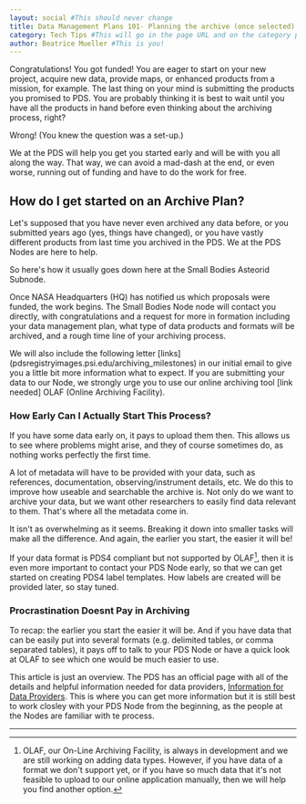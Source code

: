 ```yaml
---
layout: social #This should never change
title: Data Management Plans 101- Planning the archive (once selected) #This will go in the tab bar title as well as in h1 on the article page
category: Tech Tips #This will go in the page URL and on the category pages, so make sure it matches
author: Beatrice Mueller #This is you!
---
```


Congratulations! You got funded! You are eager to start on your new project, acquire new data, provide maps, or enhanced products from a mission, for example. The last thing on your mind is submitting the products you promised to PDS. You are probably thinking it is best to wait until you have all the products in hand before even thinking about the archiving process, right? 

Wrong! (You knew the question was a set-up.) 

We at the PDS will help you get you started early and will be with you all along the way.  That way, we can avoid a mad-dash at the end, or even worse, running out of funding and have to do the work for free.


## How do I get started on an Archive Plan?

Let's supposed that you have never even archived any data before, or you submitted years ago (yes, things have changed), or you have vastly different products from last time you archived in the PDS. We at the PDS Nodes are here to help. 

So here's how it usually goes down here at the Small Bodies Asteorid Subnode.

Once NASA Headquarters (HQ) has notified us which proposals were funded, the work begins. The Small Bodies Node node will contact you directly, with congratulations and a request for more in formation including your data management plan, what type of data products and formats will be archived, and a rough time line of your archiving process.

We will also include the following letter [links] (pdsregistryimages.psi.edu/archiving_milestones) in our initial email to give you a little bit more information what to expect.
If you are submitting your data to our Node, we strongly urge you to use our online archiving tool [link needed] OLAF (Online Archiving Facility). 

### How Early Can I Actually Start This Process?

If you have some data early on, it pays to upload them then. This allows us to see where problems might arise, and they of course sometimes do, as nothing works perfectly the first time. 

A lot of metadata will have to be provided with your data, such as references, documentation, observing/instrument details, etc. We do this to improve how useable and searchable the archive is.  Not only do we want to archive your data, but we want other researchers to easily find data relevant to them. That's where all the metadata come in. 

It isn't as overwhelming as it seems. Breaking it down into smaller tasks will make all the difference. And again, the earlier you start, the easier it will be! 

If your data format is PDS4 compliant but not supported by OLAF[^olaf], then it is even more important to contact your PDS Node early, so that we can get started on creating PDS4 label templates.  How labels are created will be provided later, so stay tuned.

### Procrastination Doesnt Pay in Archiving
 
To recap: the earlier you start the easier it will be. And if you have data that can be easily put into several formats (e.g. delimited tables, or comma separated tables), it pays off to talk to your PDS Node or have a quick look at OLAF to see which one would be much easier to use. 

This article is just an overview.  The PDS has an official page with all of the details and helpful information needed for data providers, [Information for Data Providers](https://pds.nasa.gov/home/providers/).  This is where you can get more information but it is still best to work closley with your PDS Node from the beginning, as the people at the Nodes are familiar with te process.

---

[^olaf]: OLAF, our On-Line Archiving Facility, is always in development and we are still working on adding data types. However, if you have data of a format we don't support yet, or if you have so much data that it's not feasible to upload to our online application manually, then we will help you find another option.





